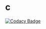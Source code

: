 # c
[![Codacy Badge](https://api.codacy.com/project/badge/Grade/def09764c3174ecfa201824aadd4091d)](https://app.codacy.com/app/jaimundra10/c?utm_source=github.com&utm_medium=referral&utm_content=jaimundra10/c&utm_campaign=Badge_Grade_Dashboard)